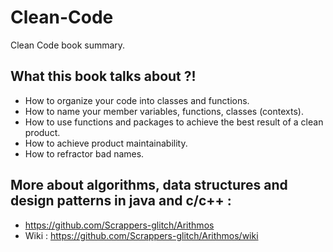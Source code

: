 # Clean-Code
Clean Code book summary.
## What this book talks about ?!
- How to organize your code into classes and functions.
- How to name your member variables, functions, classes (contexts).
- How to use functions and packages to achieve the best result of a clean product.
- How to achieve product maintainability.
- How to refractor bad names.

## More about algorithms, data structures and design patterns in java and c/c++ : 
- https://github.com/Scrappers-glitch/Arithmos
- Wiki : https://github.com/Scrappers-glitch/Arithmos/wiki
